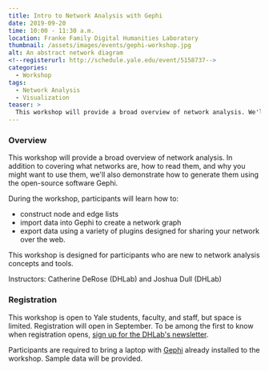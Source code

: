 ```yaml
---
title: Intro to Network Analysis with Gephi
date: 2019-09-20
time: 10:00 - 11:30 a.m.
location: Franke Family Digital Humanities Laboratory
thumbnail: /assets/images/events/gephi-workshop.jpg
alt: An abstract network diagram
<!--registerurl: http://schedule.yale.edu/event/5158737-->
categories:
  - Workshop
tags:
  - Network Analysis
  - Visualization
teaser: >
  This workshop will provide a broad overview of network analysis. We'll cover what networks are, how you can interpret them, and why you might want to use them in your research.
---
```


### Overview
This workshop will provide a broad overview of network analysis. In addition to covering what networks are, how to read them, and why you might want to use them, we'll also demonstrate how to generate them using the open-source software Gephi. 

During the workshop, participants will learn how to: 
- construct node and edge lists
- import data into Gephi to create a network graph
- export data using a variety of plugins designed for sharing your network over the web.

This workshop is designed for participants who are new to network analysis concepts and tools.

Instructors: Catherine DeRose (DHLab) and Joshua Dull (DHLab)

### Registration

This workshop is open to Yale students, faculty, and staff, but space is limited. Registration will open in September. To be among the first to know when registration opens, <a href='https://subscribe.yale.edu/browse?search=digital+humanities' target='_blank'>sign up for the DHLab's newsletter</a>.

Participants are required to bring a laptop with <a href='https://gephi.org/' target='_blank'>Gephi</a> already installed to the workshop. Sample data will be provided.